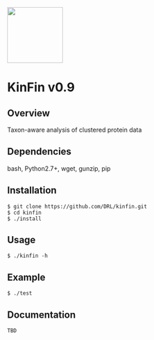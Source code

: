 <img src="https://cloud.githubusercontent.com/assets/167909/26763490/8f07758a-494b-11e7-8fb7-83b8153f4691.png" width="128"> 

KinFin v0.9
===============================

Overview
--------

Taxon-aware analysis of clustered protein data

Dependencies
------------
bash, Python2.7+, wget, gunzip, pip

Installation
------------

    $ git clone https://github.com/DRL/kinfin.git
    $ cd kinfin
    $ ./install

Usage
-----

    $ ./kinfin -h

Example
-------

    $ ./test

Documentation
-------------

    TBD
